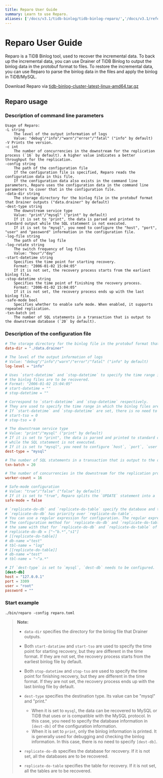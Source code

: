 ```yaml
---
title: Reparo User Guide
summary: Learn to use Reparo.
aliases: ['/docs/v3.1/tidb-binlog/tidb-binlog-reparo/','/docs/v3.1/reference/tidb-binlog/reparo/']
---
```


# Reparo User Guide

Reparo is a TiDB Binlog tool, used to recover the incremental data. To back up the incremental data, you can use Drainer of TiDB Binlog to output the binlog data in the protobuf format to files. To restore the incremental data, you can use Reparo to parse the binlog data in the files and apply the binlog in TiDB/MySQL.

Download Reparo via [tidb-binlog-cluster-latest-linux-amd64.tar.gz](https://download.pingcap.org/tidb-binlog-cluster-latest-linux-amd64.tar.gz)

## Reparo usage

### Description of command line parameters

```
Usage of Reparo:
-L string
    The level of the output information of logs
    Value: "debug"/"info"/"warn"/"error"/"fatal" ("info" by default)
-V Prints the version.
-c int
    The number of concurrencies in the downstream for the replication process (`16` by default). A higher value indicates a better throughput for the replication.
-config string
    The path of the configuration file
    If the configuration file is specified, Reparo reads the configuration data in this file.
    If the configuration data also exists in the command line parameters, Reparo uses the configuration data in the command line parameters to cover that in the configuration file.
-data-dir string
    The storage directory for the binlog file in the protobuf format that Drainer outputs ("data.drainer" by default)
-dest-type string
    The downstream service type
    Value: "print"/"mysql" ("print" by default)
    If it is set to "print", the data is parsed and printed to standard output while the SQL statement is not executed.
    If it is set to "mysql", you need to configure the "host", "port", "user" and "password" information in the configuration file.
-log-file string
    The path of the log file
-log-rotate string
    The switch frequency of log files
    Value: "hour"/"day"
-start-datetime string
    Specifies the time point for starting recovery.
    Format: "2006-01-02 15:04:05"
    If it is not set, the recovery process starts from the earliest binlog file.
-stop-datetime string
    Specifies the time point of finishing the recovery process.
    Format: "2006-01-02 15:04:05"
    If it is not set, the recovery process ends up with the last binlog file.
-safe-mode bool
    Specifies whether to enable safe mode. When enabled, it supports repeated replication.
-txn-batch int
    The number of SQL statements in a transaction that is output to the downstream database (`20` by default).
```

### Description of the configuration file

```toml
# The storage directory for the binlog file in the protobuf format that Drainer outputs
data-dir = "./data.drainer"

# The level of the output information of logs
# Value: "debug"/"info"/"warn"/"error"/"fatal" ("info" by default)
log-level = "info"

# Uses `start-datetime` and `stop-datetime` to specify the time range in which
# the binlog files are to be recovered.
# Format: "2006-01-02 15:04:05"
# start-datetime = ""
# stop-datetime = ""

# Correspond to `start-datetime` and `stop-datetime` respectively.
# They are used to specify the time range in which the binlog files are to be recovered.
# If `start-datetime` and `stop-datetime` are set, there is no need to set `start-tso` and `stop-tso`.
# start-tso = 0
# stop-tso = 0

# The downstream service type
# Value: "print"/"mysql" ("print" by default)
# If it is set to "print", the data is parsed and printed to standard output
# while the SQL statement is not executed.
# If it is set to "mysql", you need to configure `host`, `port`, `user` and `password` in [dest-db].
dest-type = "mysql"

# The number of SQL statements in a transaction that is output to the downstream database (`20` by default).
txn-batch = 20

# The number of concurrencies in the downstream for the replication process (`16` by default). A higher value indicates a better throughput for the replication.
worker-count = 16

# Safe-mode configuration
# Value: "true"/"false" ("false" by default)
# If it is set to "true", Reparo splits the `UPDATE` statement into a `DELETE` statement plus a `REPLACE` statement.
safe-mode = false

# `replicate-do-db` and `replicate-do-table` specify the database and table to be recovered.
# `replicate-do-db` has priority over `replicate-do-table`.
# You can use a regular expression for configuration. The regular expression should start with "~".
# The configuration method for `replicate-do-db` and `replicate-do-table` is
# the same with that for `replicate-do-db` and `replicate-do-table` of Drainer.
# replicate-do-db = ["~^b.*","s1"]
# [[replicate-do-table]]
# db-name ="test"
# tbl-name = "log"
# [[replicate-do-table]]
# db-name ="test"
# tbl-name = "~^a.*"

# If `dest-type` is set to `mysql`, `dest-db` needs to be configured.
[dest-db]
host = "127.0.0.1"
port = 3309
user = "root"
password = ""
```

### Start example

```
./bin/reparo -config reparo.toml
```

> **Note:**
>
> * `data-dir` specifies the directory for the binlog file that Drainer outputs.
> * Both `start-datatime` and `start-tso` are used to specify the time point for starting recovery, but they are different in the time format. If they are not set, the recovery process starts from the earliest binlog file by default.
> * Both `stop-datetime` and `stop-tso` are used to specify the time point for finishing recovery, but they are different in the time format. If they are not set, the recovery process ends up with the last binlog file by default.
> * `dest-type` specifies the destination type. Its value can be "mysql" and "print."
>
>     * When it is set to `mysql`, the data can be recovered to MySQL or TiDB that uses or is compatible with the MySQL protocol. In this case, you need to specify the database information in `[dest-db]` of the configuration information.
>     * When it is set to `print`, only the binlog information is printed. It is generally used for debugging and checking the binlog information. In this case, there is no need to specify `[dest-db]`.
>
> * `replicate-do-db` specifies the database for recovery. If it is not set, all the databases are to be recovered.
> * `replicate-do-table` specifies the table for recovery. If it is not set, all the tables are to be recovered.
